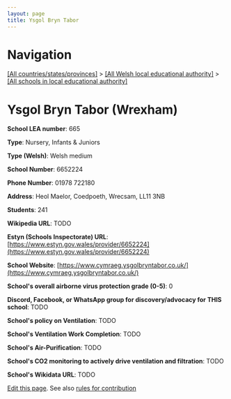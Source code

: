 ```yaml
---
layout: page
title: Ysgol Bryn Tabor
---
```

# Navigation

[[All countries/states/provinces]](../../..) > [[All Welsh local educational authority]](../..) > [[All schools in local educational authority]](..)

# Ysgol Bryn Tabor (Wrexham)

**School LEA number**: 665

**Type**: Nursery, Infants & Juniors

**Type (Welsh)**: Welsh medium

**School Number**: 6652224

**Phone Number**: 01978 722180

**Address**: Heol Maelor, Coedpoeth, Wrecsam, LL11 3NB

**Students**: 241

**Wikipedia URL**: TODO

**Estyn (Schools Inspectorate) URL**: [https://www.estyn.gov.wales/provider/6652224](https://www.estyn.gov.wales/provider/6652224)

**School Website**: [https://www.cymraeg.ysgolbryntabor.co.uk/](https://www.cymraeg.ysgolbryntabor.co.uk/)

**School's overall airborne virus protection grade (0-5)**: 0

**Discord, Facebook, or WhatsApp group for discovery/advocacy for THIS school**: TODO

**School's policy on Ventilation**: TODO

**School's Ventilation Work Completion**: TODO

**School's Air-Purification**: TODO

**School's CO2 monitoring to actively drive ventilation and filtration**: TODO

**School's Wikidata URL**: TODO




[Edit this page](https://github.com/ventilate-schools/Wales/edit/prif/./Wrexham/Ysgol_Bryn_Tabor.md). See also [rules for contribution](../../../contribution-rules/)